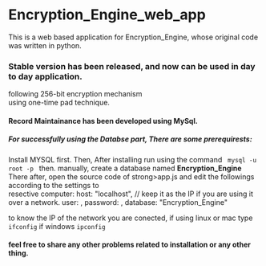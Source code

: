 # Encryption_Engine_web_app
This is a web based application for Encryption_Engine, whose original code was written in python.
<h3>Stable version has been released, and now can be used in day to day application.</h3>
 following 256-bit encryption mechanism<br/> using one-time pad technique.
 <h4>Record Maintainance has been developed using MySql. </h4>
 <h5>For successfully using the Databse part, There are some prerequirests:</h5>
 Install MYSQL first.
 Then, After installing run using the command
 <code> mysql -u root -p </code>
 then. manually, create a database named <strong>Encryption_Engine</strong> 
There after, open the source code of strong>app.js</strong> and edit the followings  according to the settings to <br/>resective computer:
    host: "localhost", // keep it as the IP if you are using it over a network.
    user: <your-mysql-username / if no username is set then, keep it as "root">,
    password: <your-mysql-password>,
    database: "Encryption_Engine"
    
to know the IP of the network you are conected, if using linux or mac
type <code>ifconfig</code>
if windows <code>ipconfig</code>

<h4>feel free to share any other problems related to installation or any other thing.</h4>
